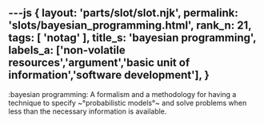 ---js
{
  layout: 'parts/slot/slot.njk',
  permalink: 'slots/bayesian_programming.html',
  rank_n: 21,
  tags: [ 'notag' ],
  title_s: 'bayesian programming',
  labels_a: ['non-volatile resources','argument','basic unit of information','software development'],
}
---
:bayesian programming:
A formalism and a methodology for having a technique to specify ~°probabilistic models°~ and solve problems when less than the necessary information is available.

